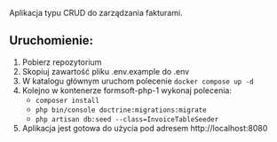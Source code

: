 Aplikacja typu CRUD do zarządzania fakturami.

## Uruchomienie:
1. Pobierz repozytorium
2. Skopiuj zawartość pliku .env.example do .env
2. W katalogu głównym uruchom polecenie `docker compose up -d`
3. Kolejno w kontenerze formsoft-php-1 wykonaj polecenia:
    - `composer install`
    - `php bin/console doctrine:migrations:migrate`
    - `php artisan db:seed --class=InvoiceTableSeeder`
4. Aplikacja jest gotowa do użycia pod adresem http://localhost:8080

